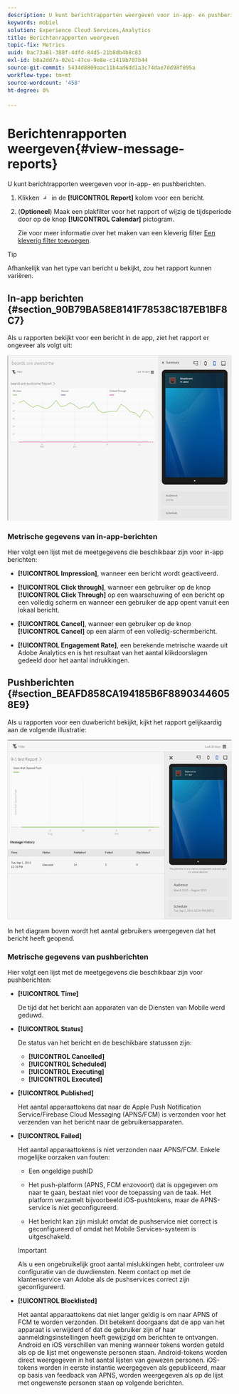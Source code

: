 ```yaml
---
description: U kunt berichtrapporten weergeven voor in-app- en pushberichten.
keywords: mobiel
solution: Experience Cloud Services,Analytics
title: Berichtenrapporten weergeven
topic-fix: Metrics
uuid: 0ac73a81-388f-4dfd-84d5-21b8db4b8c83
exl-id: b8a2dd7a-02e1-47ce-9e8e-c1419b707b44
source-git-commit: 5434d8809aac11b4ad6dd1a3c74dae7dd98f095a
workflow-type: tm+mt
source-wordcount: '458'
ht-degree: 0%

---
```


# Berichtenrapporten weergeven{#view-message-reports}

U kunt berichtrapporten weergeven voor in-app- en pushberichten.

1. Klikken ![rapportpictogram](assets/icon_report.png) in de **[!UICONTROL Report]** kolom voor een bericht.
1. (**Optioneel**) Maak een plakfilter voor het rapport of wijzig de tijdsperiode door op de knop **[!UICONTROL Calendar]** pictogram.

   Zie voor meer informatie over het maken van een kleverig filter [Een kleverig filter toevoegen](/help/using/usage/reports-customize/t-sticky-filter.md).

>[!TIP]
>
>Afhankelijk van het type van bericht u bekijkt, zou het rapport kunnen variëren.

## In-app berichten {#section_90B79BA58E8141F78538C187EB1BF8C7}

Als u rapporten bekijkt voor een bericht in de app, ziet het rapport er ongeveer als volgt uit:

![rapportbericht](assets/report_message.png)

### Metrische gegevens van in-app-berichten

Hier volgt een lijst met de meetgegevens die beschikbaar zijn voor in-app berichten:

* **[!UICONTROL Impression]**, wanneer een bericht wordt geactiveerd.

* **[!UICONTROL Click through]**, wanneer een gebruiker op de knop **[!UICONTROL Click Through]** op een waarschuwing of een bericht op een volledig scherm en wanneer een gebruiker de app opent vanuit een lokaal bericht.

* **[!UICONTROL Cancel]**, wanneer een gebruiker op de knop **[!UICONTROL Cancel]** op een alarm of een volledig-schermbericht.

* **[!UICONTROL Engagement Rate]**, een berekende metrische waarde uit Adobe Analytics en is het resultaat van het aantal klikdoorslagen gedeeld door het aantal indrukkingen.

## Pushberichten {#section_BEAFD858CA194185B6F88903446058E9}

Als u rapporten voor een duwbericht bekijkt, kijkt het rapport gelijkaardig aan de volgende illustratie:

![pushbericht](assets/report_message_push.png)

In het diagram boven wordt het aantal gebruikers weergegeven dat het bericht heeft geopend.

### Metrische gegevens van pushberichten

Hier volgt een lijst met de meetgegevens die beschikbaar zijn voor pushberichten:

* **[!UICONTROL Time]**

   De tijd dat het bericht aan apparaten van de Diensten van Mobile werd geduwd.

* **[!UICONTROL Status]**

   De status van het bericht en de beschikbare statussen zijn:

   * **[!UICONTROL Cancelled]**
   * **[!UICONTROL Scheduled]**
   * **[!UICONTROL Executing]**
   * **[!UICONTROL Executed]**

* **[!UICONTROL Published]**

   Het aantal apparaattokens dat naar de Apple Push Notification Service/Firebase Cloud Messaging (APNS/FCM) is verzonden voor het verzenden van het bericht naar de gebruikersapparaten.

* **[!UICONTROL Failed]**

   Het aantal apparaattokens is niet verzonden naar APNS/FCM. Enkele mogelijke oorzaken van fouten:

   * Een ongeldige pushID

   * Het push-platform (APNS, FCM enzovoort) dat is opgegeven om naar te gaan, bestaat niet voor de toepassing van de taak. Het platform verzamelt bijvoorbeeld iOS-pushtokens, maar de APNS-service is niet geconfigureerd.

   * Het bericht kan zijn mislukt omdat de pushservice niet correct is geconfigureerd of omdat het Mobile Services-systeem is uitgeschakeld.
   >[!IMPORTANT]
   >
   >Als u een ongebruikelijk groot aantal mislukkingen hebt, controleer uw configuratie van de duwdiensten. Neem contact op met de klantenservice van Adobe als de pushservices correct zijn geconfigureerd.

* **[!UICONTROL Blocklisted]**

   Het aantal apparaattokens dat niet langer geldig is om naar APNS of FCM te worden verzonden. Dit betekent doorgaans dat de app van het apparaat is verwijderd of dat de gebruiker zijn of haar aanmeldingsinstellingen heeft gewijzigd om berichten te ontvangen. Android en iOS verschillen van mening wanneer tokens worden geteld als op de lijst met ongewenste personen staan. Android-tokens worden direct weergegeven in het aantal lijsten van gewezen personen. iOS-tokens worden in eerste instantie weergegeven als gepubliceerd, maar op basis van feedback van APNS, worden weergegeven als op de lijst met ongewenste personen staan op volgende berichten.
